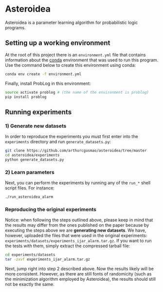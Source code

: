 
# Asteroidea

Asteroidea is a parameter learning algorithm for probabilistic logic programs.


## Setting up a working environment

At the root of this project there is an `environment.yml` file that contains information about the [conda](http://conda.io) environment that was used to run this program. Use the command below to create this environment using conda:

```bash
conda env create -f environment.yml
```

Finally, install ProbLog in this environment:

```bash
source activate problog # (the name of the environment is problog)
pip install problog
```

## Running experiments


### 1) Generate new datasets

In order to reproduce the experiments you must first enter into the `experiments` directory and run `generate_datasets.py`:

```bash
git clone https://github.com/arthurcgusmao/asteroidea/tree/master
cd asteroidea/experiments
python generate_datasets.py
```


### 2) Learn parameters

Next, you can perform the experiments by running any of the `run_*` shell script files. For instance:

```bash
./run_asteroidea_alarm
```


### Reproducing the original experiments

Notice: when following the steps outlined above, please keep in mind that the results may differ from the ones published on the paper because by executing the steps above we are **generating new datasets**. We have, however, uploaded the files that were used in the original experiments: `experiments/datasets/experiments_ijar_alarm.tar.gz`. If you want to run the tests with them, simply extract the compressed tarball file:

```bash
cd experiments/datasets
tar -zxvf experiments_ijar_alarm.tar.gz
```

Next, jump right into step 2 described above. Now the results likely will be more consistent. However, as there are still fonts of randomicity (such as the minimization algorithm employed by Asteroidea), the results should still not be exactly the same.

